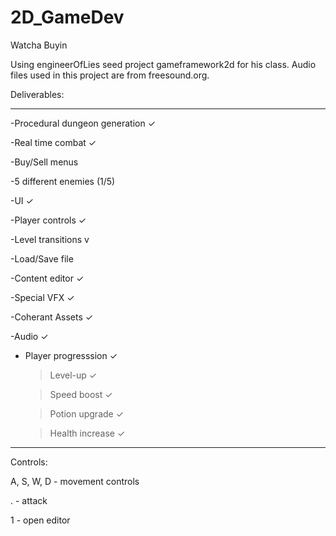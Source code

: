 # 2D_GameDev

Watcha Buyin

Using engineerOfLies seed project gameframework2d for his class. Audio files used in this project are from freesound.org.

Deliverables:

____________________________________

-Procedural dungeon generation ✓

-Real time combat ✓

-Buy/Sell menus

-5 different enemies (1/5)

-UI ✓

-Player controls ✓

-Level transitions v

-Load/Save file

-Content editor ✓

-Special VFX ✓

-Coherant Assets ✓

-Audio ✓

- Player progresssion ✓

  >Level-up ✓
  
  >Speed boost ✓
  
  >Potion upgrade ✓ 
  
  >Health increase ✓
  


____________________________________

Controls:

A, S, W, D - movement controls

. - attack

1 - open editor 

